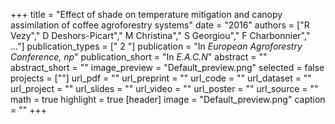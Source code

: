 +++
title = "Effect of shade on temperature mitigation and canopy assimilation of coffee agroforestry systems"
date = "2016"
authors = ["R Vezy"," D Deshors-Picart"," M Christina"," S Georgiou"," F Charbonnier"," ..."]
publication_types = [" 2 "]
publication = "In *European Agroforestry Conference, np*"
publication_short = "In *E.A.C.N*"
abstract = ""
abstract_short = ""
image_preview = "Default_preview.png"
selected =  false
projects = [""]
url_pdf = ""
url_preprint = ""
url_code = ""
url_dataset =  ""
url_project =  ""
url_slides =  ""
url_video =  ""
url_poster =  ""
url_source =  ""
math = true
highlight = true
[header]
image = "Default_preview.png"
caption =  ""
+++
